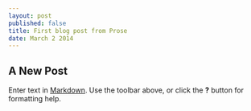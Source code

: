 ```yaml
---
layout: post
published: false
title: First blog post from Prose
date: March 2 2014
---
```


## A New Post

Enter text in [Markdown](http://daringfireball.net/projects/markdown/). Use the toolbar above, or click the **?** button for formatting help.
